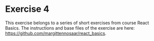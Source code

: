 # Exercise 4

This exercise belongs to a series of short exercises from course React Basics. The instructions and base files of the exercise are here: https://github.com/margittennosaar/react_basics.
